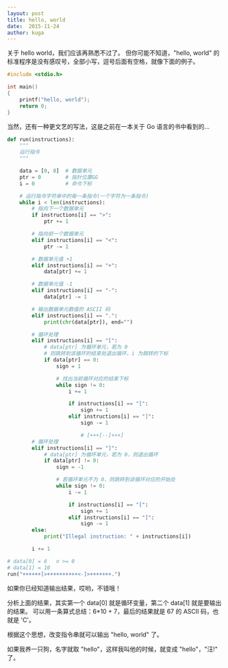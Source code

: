 ```yaml
---
layout: post
title: hello, world
date:  2015-11-24
author: kuga
---
```


关于 hello world，我们应该再熟悉不过了。
但你可能不知道，"hello, world" 的标准程序是没有感叹号，全部小写，逗号后面有空格，就像下面的例子。

```c
#include <stdio.h>

int main()
{
    printf("hello, world");
    return 0;
}
```

当然，还有一种更文艺的写法，这是之前在一本关于 Go 语言的书中看到的...

```python
def run(instructions):
    """
    运行指令
    """

    data = [0, 0]  # 数据单元
    ptr = 0        # 指针位置GG
    i = 0          # 命令下标

    # 运行指令字符串中的每一条指令(一个字符为一条指令)
    while i < len(instructions):
        # 指向下一个数据单元
        if instructions[i] == ">":
            ptr += 1

        # 指向前一个数据单元
        elif instructions[i] == "<":
            ptr -= 1

        # 数据单元值 +1
        elif instructions[i] == "+":
            data[ptr] += 1

        # 数据单元值 -1
        elif instructions[i] == "-":
            data[ptr] -= 1

        # 输出数据单元数值的 ASCII 码
        elif instructions[i] == ".":
            print(chr(data[ptr]), end="")

        # 循环处理
        elif instructions[i] == "[":
            # data[ptr] 为循环单元，若为 0
            # 则跳转到该循环的结束处退出循环，i 为跳转的下标
            if data[ptr] == 0:
                sign = 1

                # 找出当前循环对应的结束下标
                while sign != 0:
                    i += 1

                    if instructions[i] == "[":
                        sign += 1
                    elif instructions[i] == "]":
                        sign -= 1

                        # [+++[--]+++]
        # 循环处理
        elif instructions[i] == "]":
            # data[ptr] 为循环单元，若为 0，则退出循环
            if data[ptr] != 0:
                sign = -1

                # 若循环单元不为 0，则跳转到该循环对应的开始处
                while sign != 0:
                    i -= 1

                    if instructions[i] == "[":
                        sign += 1
                    elif instructions[i] == "]":
                        sign -= 1
        else:
            print("Illegal instruction: " + instructions[i])

        i += 1

# data[0] = 6   n >= 0
# data[1] = 10
run("++++++[>++++++++++<-]>+++++++.")
```

如果你已经知道输出结果，哎哟，不错哦！

分析上面的结果，其实第一个 data[0] 就是循环变量，第二个 data[1] 就是要输出的结果。
可以用一条算式总结：6*10 + 7，最后的结果就是 67 的 ASCII 码，也就是 'C'。

根据这个思想，改变指令串就可以输出 "hello, world" 了。

如果我养一只狗，名字就取 "hello"，这样我叫他的时候，就变成 "hello"，"汪!" 了。

